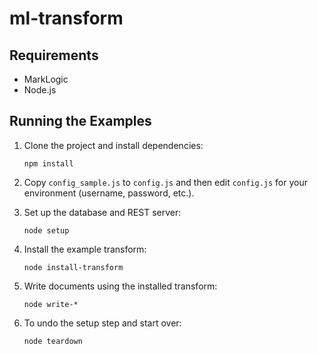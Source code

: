 # ml-transform

## Requirements

- MarkLogic
- Node.js

## Running the Examples

1. Clone the project and install dependencies:

   ```npm install```

2. Copy `config_sample.js` to `config.js` and then edit `config.js` for your environment (username, password, etc.).

3. Set up the database and REST server:

   ```node setup```

4. Install the example transform:

   ```node install-transform```

5. Write documents using the installed transform:

   ```node write-*```

5. To undo the setup step and start over:

   ```node teardown```
